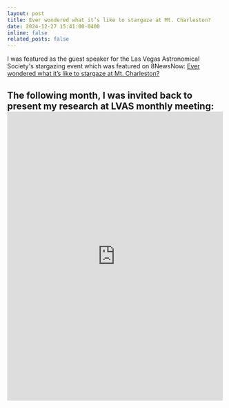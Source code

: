```yaml
---
layout: post
title: Ever wondered what it’s like to stargaze at Mt. Charleston?
date: 2024-12-27 15:41:00-0400
inline: false
related_posts: false
---
```

I was featured as the guest speaker for the Las Vegas Astronomical Society's stargazing event which was featured on 8NewsNow: [Ever wondered what it’s like to stargaze at Mt. Charleston?](https://www.8newsnow.com/news/local-news/ever-wondered-what-its-like-to-stargaze-at-mt-charleston/?utm_campaign=socialflow&utm_medium=referral&utm_source=facebook.com&fbclid=IwZXh0bgNhZW0CMTEAAR1ESbkGvxwMTtaLAJzkOvvSVEJ2-Uy2hUGG1BpWebR00FN8ZVgQdSNVyYc_aem_z-MNDMnG73OPicZlOOV0Rg)

The following month, I was invited back to present my research at LVAS monthly meeting: <iframe src="https://www.facebook.com/plugins/post.php?href=https%3A%2F%2Fwww.facebook.com%2Fkeithcaceres314%2Fposts%2Fpfbid07kTUqxREHbKU5MZSxWF3FC1fFJ3LgT917MYu27e7SSTNb5byEgq4tPfsc6fGhpcwl&show_text=true&width=500" width="500" height="670" style="border:none;overflow:hidden" scrolling="no" frameborder="0" allowfullscreen="true" allow="autoplay; clipboard-write; encrypted-media; picture-in-picture; web-share"></iframe>
---
